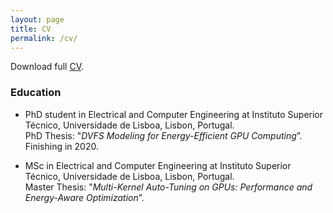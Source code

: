 ```yaml
---
layout: page
title: CV
permalink: /cv/
---
```

Download full [CV](assets/resume.pdf).

### Education

* PhD student in Electrical and Computer Engineering at Instituto Superior Técnico, Universidade de Lisboa, Lisbon, Portugal.  
PhD Thesis: "*DVFS Modeling for Energy-Efficient GPU Computing*”.  
Finishing in 2020.

* MSc in Electrical and Computer Engineering at Instituto Superior Técnico, Universidade de Lisboa, Lisbon, Portugal.  
Master Thesis: "*Multi-Kernel Auto-Tuning on GPUs: Performance and Energy-Aware Optimization*”.

